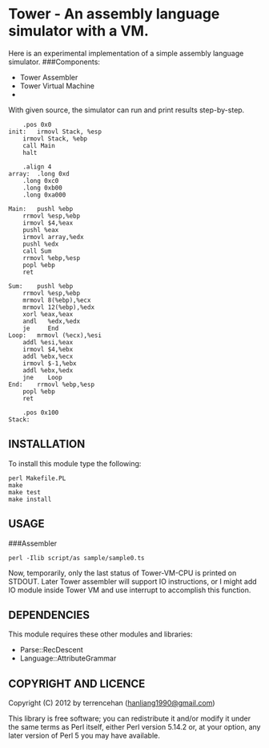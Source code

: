 Tower - An assembly language simulator with a VM.
=========================
Here is an experimental implementation of a simple assembly language simulator.
###Components:
* Tower Assembler 
* Tower Virtual Machine 
* 
With given source, the simulator can run and print results step-by-step.

		.pos 0x0 
	init:	irmovl Stack, %esp  
		irmovl Stack, %ebp  
		call Main	
		halt	
	
		.align 4 	
	array:	.long 0xd
		.long 0xc0
		.long 0xb00
		.long 0xa000	
	
	Main:	pushl %ebp 
		rrmovl %esp,%ebp
		irmovl $4,%eax	
		pushl %eax	
		irmovl array,%edx
		pushl %edx  
		call Sum
		rrmovl %ebp,%esp
		popl %ebp
		ret 
	
	Sum:	pushl %ebp
		rrmovl %esp,%ebp
		mrmovl 8(%ebp),%ecx 
		mrmovl 12(%ebp),%edx	
		xorl %eax,%eax	
		andl   %edx,%edx
		je     End
	Loop:	mrmovl (%ecx),%esi
		addl %esi,%eax 
		irmovl $4,%ebx
		addl %ebx,%ecx 
		irmovl $-1,%ebx	
		addl %ebx,%edx   
		jne    Loop             
	End:	rrmovl %ebp,%esp
		popl %ebp
		ret
	
		.pos 0x100		
	Stack:	 



INSTALLATION
------------------------

To install this module type the following:

    perl Makefile.PL
    make
    make test
    make install

USAGE
------------------------
###Assembler

    perl -Ilib script/as sample/sample0.ts

Now, temporarily, only the last status of Tower-VM-CPU is printed on STDOUT. Later Tower assembler will support IO instructions, or I might add IO module inside Tower VM and use interrupt to accomplish this function.


DEPENDENCIES
------------------------

This module requires these other modules and libraries:

* Parse::RecDescent
* Language::AttributeGrammar



COPYRIGHT AND LICENCE
------------------------


Copyright (C) 2012 by terrencehan (hanliang1990@gmail.com)

This library is free software; you can redistribute it and/or modify
it under the same terms as Perl itself, either Perl version 5.14.2 or,
at your option, any later version of Perl 5 you may have available.


